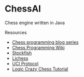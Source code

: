 # ChessAI

Chess engine written in Java

Resources
- [Chess programming blog series](https://www.gamedev.net/articles/programming/artificial-intelligence/chess-programming-part-i-getting-started-r1014)
- [Chess Programming Wiki](https://www.chessprogramming.org/Main_Page)
- [Stockfish](https://github.com/official-stockfish/Stockfish)
- [Lichess](https://lichess.org/editor)
- [UCI Protocol](http://wbec-ridderkerk.nl/html/UCIProtocol.html)
- [Logic Crazy Chess Tutorial](https://www.youtube.com/playlist?list=PLQV5mozTHmacMeRzJCW_8K3qw2miYqd0c)